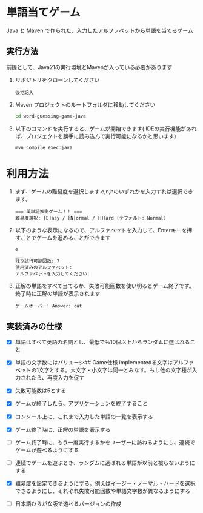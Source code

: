 # 単語当てゲーム

Java と Maven で作られた、入力したアルファベットから単語を当てるゲーム

## 実行方法

前提として、Java21の実行環境とMavenが入っている必要があります

1. リポジトリをクローンしてください
    ```
    後で記入
    ```
2. Maven プロジェクトのルートフォルダに移動してください
    ```zsh
   cd word-guessing-game-java
   ```

3. 以下のコマンドを実行すると、ゲームが開始できます(
   IDEの実行機能があれば、プロジェクトを勝手に読み込んで実行可能になるかと思います)
    ```zsh
    mvn compile exec:java
    ```

# 利用方法

1. まず、ゲームの難易度を選択します
   e,n,hのいずれかを入力すれば選択できます。
    ```
    === 英単語推測ゲーム！！ ===
    難易度選択: [E]asy / [N]ormal / [H]ard (デフォルト: Normal)
    ```
2. 以下のような表示になるので、アルファベットを入力して、Enterキーを押すことでゲームを進めることができます
     ```
    e
    ___
    残り試行可能回数: 7
    使用済みのアルファベット:
    アルファベットを入力してください:
     ```
3. 正解の単語をすべて当てるか、失敗可能回数を使い切るとゲーム終了です。終了時に正解の単語が表示されます
    ```
    ゲームオーバー! Answer: cat
   ```

## 実装済みの仕様

- [x] 単語はすべて英語の名詞とし、最低でも10個以上からランダムに選ばれること
- [x] 単語の文字数にはバリエーシ## Game仕様 implementedる文字はアルファベットの1文字とする。大文字・小文字は同一とみなす。もし他の文字種が入力されたら、再度入力を促す
- [x] 失敗可能数は5とする
- [x] ゲームが終了したら、アプリケーションを終了すること
- [x] コンソール上に、これまで入力した単語の一覧を表示する
- [x] ゲーム終了時に、正解の単語を表示する
- [ ] ゲーム終了時に、もう一度実行するかをユーザーに訪ねるようにし、連続でゲームが遊べるようにする
- [ ] 連続でゲームを遊ぶとき、ランダムに選ばれる単語が以前と被らないようにする
- [x] 難易度を設定できるようにする。例えばイージー・ノーマル・ハードを選択できるようにし、それぞれ失敗可能回数や単語文字数が異なるようにする
- [ ] 日本語ひらがな版で遊べるバージョンの作成

